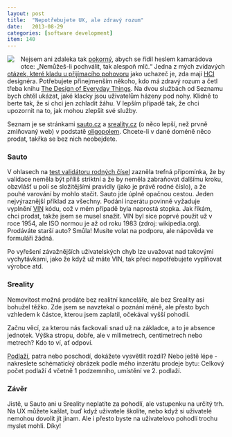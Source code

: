 ```yaml
---
layout: post
title:  "Nepotřebujete UX, ale zdravý rozum"
date:   2013-08-29
categories: [software development]
item: 140
---
```

<div style="float: left; margin: 0 1em 1em 0; text-align: center;"><a href="http://www.amazon.com/gp/product/0465067107/ref=as_li_qf_sp_asin_il?ie=UTF8&camp=1789&creative=9325&creativeASIN=0465067107&linkCode=as2&tag=blog0752-20"><img border="0" src="http://ws-na.amazon-adsystem.com/widgets/q?_encoding=UTF8&ASIN=0465067107&Format=_SL160_&ID=AsinImage&MarketPlace=US&ServiceVersion=20070822&WS=1&tag=blog0752-20" ></a><img src="http://ir-na.amazon-adsystem.com/e/ir?t=blog0752-20&l=as2&o=1&a=0465067107" width="1" height="1" border="0" alt="" style="border:none !important; margin:0px !important;" /></div>Nejsem ani zdaleka tak <a href="/item/130">pokorný</a>, abych se řídil heslem kamarádova otce: „Nemůžeš-li pochválit, tak alespoň mlč.“ Jedna z mých zvídavých <a href="/item/114">otázek, které kladu u přijímacího pohovoru</a> jako uchazeč je, zda mají <a href="http://cs.wikipedia.org/wiki/Human-Computer_Interaction">HCI</a> designéra. Potřebujete přinejmenším někoho, kdo má zdravý rozum a četl třeba knihu <a href="http://amzn.to/15vdAxL">The Design of Everyday Things</a>. Na dvou službách od Seznamu bych chtěl ukázat, jaké klacky jsou uživatelům házeny pod nohy. Klidně to berte tak, že si chci jen zchladit žáhu. V lepším případě tak, že chci upozornit na to, jak mohou zlepšit své služby.
<!--more-->

Seznam je se stránkami <a href="http://www.sauto.cz/">sauto.cz</a> a <a href="http://www.sreality.cz/">sreality.cz</a> (o něco lepší, než prvně zmiňovaný web) v podstatě <a href="http://cs.wikipedia.org/wiki/Oligopol">oligopolem</a>. Chcete-li v dané doméně něco prodat, takřka se bez nich neobejdete.

<h3>Sauto</h3>
V ohlasech na <a href="/item/113">test validátoru rodných čísel</a> zazněla trefná připomínka, že by validace neměla být příliš striktní a že by neměla zabraňovat dalšímu kroku, obzvlášť u polí se složitějšími pravidly (jako je právě rodné číslo), a že pouhé varování by mohlo stačit. Sauto jde úplně opačnou cestou. Jeden nejvýraznější příklad za všechny. Podání inzerátu povinně vyžaduje vyplnění <a href="http://en.wikipedia.org/wiki/Vehicle_Identification_Number">VIN</a> kódu, což v mém případě byla naprostá stopka. Jak říkám, chci prodat, takže jsem se musel snažit. VIN byl sice poprvé použit už v roce 1954, ale ISO normou je až od roku 1983 (zdroj: wikipedia.org). Prodáváte starší auto? Smůla! Musíte volat na podporu, ale nápověda ve formuláři žádná.

Po vyřešení závažnějších uživatelských chyb lze uvažovat nad takovými vychytávkami, jako že když už máte VIN, tak přeci nepotřebujete vyplňovat výrobce atd.

<h3>Sreality</h3>
Nemovitost možná prodáte bez realitní kanceláře, ale bez Sreality asi bohužel těžko. Zde jsem se navztekal o poznání méně, ale přesto bych vzhledem k částce, kterou jsem zaplatil, očekával vyšší pohodlí.

Začnu věcí, za kterou nás fackovali snad už na základce, a to je absence jednotek. Výška stropu, dobře, ale v milimetrech, centimetrech nebo metrech? Kdo to ví, ať odpoví.

<a href="http://cs.wikipedia.org/wiki/Podla%C5%BE%C3%AD">Podlaží</a>, patra nebo poschodí, dokážete vysvětlit rozdíl? Nebo ještě lépe - nakreslete schématický obrázek podle mého inzerátu prodeje bytu: Celkový počet podlaží 4 včetně 1 podzemního, umístění ve 2. podlaží.

<h3>Závěr</h3>
Jistě, u Sauto ani u Sreality neplatíte za pohodlí, ale vstupenku na určitý trh. Na UX můžete kašlat, buď když uživatele školíte, nebo když si uživatelé nemohou dovolit jít jinam. Ale i přesto byste na uživatelovo pohodlí trochu myslet mohli. Díky!
